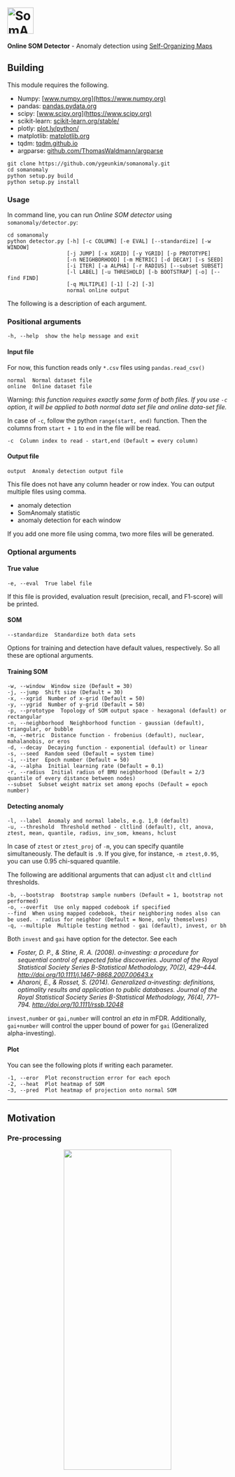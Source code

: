 # <img alt="SomAnomaly" src="docs/somanomaly_icon.png" height="60">

**Online SOM Detector** - Anomaly detection using [Self-Organizing Maps](https://en.wikipedia.org/wiki/Self-organizing_map)

## Building

This module requires the following.

- Numpy: [www.numpy.org](https://www.numpy.org)
- pandas: [pandas.pydata.org](https://pandas.pydata.org)
- scipy: [www.scipy.org](https://www.scipy.org)
- scikit-learn: [scikit-learn.org/stable/](https://scikit-learn.org/stable/)
- plotly: [plot.ly/python/](https://plot.ly/python/)
- matplotlib: [matplotlib.org](https://matplotlib.org)
- tqdm: [tqdm.github.io](https://tqdm.github.io)
- argparse: [github.com/ThomasWaldmann/argparse](https://github.com/ThomasWaldmann/argparse/)

```
git clone https://github.com/ygeunkim/somanomaly.git
cd somanomaly
python setup.py build
python setup.py install
```

### Usage

In command line, you can run *Online SOM detector* using `somanomaly/detector.py`:

```
cd somanomaly
python detector.py [-h] [-c COLUMN] [-e EVAL] [--standardize] [-w WINDOW]
                   [-j JUMP] [-x XGRID] [-y YGRID] [-p PROTOTYPE]
                   [-n NEIGHBORHOOD] [-m METRIC] [-d DECAY] [-s SEED]
                   [-i ITER] [-a ALPHA] [-r RADIUS] [--subset SUBSET]
                   [-l LABEL] [-u THRESHOLD] [-b BOOTSTRAP] [-o] [--find FIND]
                   [-q MULTIPLE] [-1] [-2] [-3]
                   normal online output
```

The following is a description of each argument.

### Positional arguments

```
-h, --help  show the help message and exit
```

#### Input file

For now, this function reads only `*.csv` files using `pandas.read_csv()`

```
normal  Normal dataset file
online  Online dataset file
```

Warning: *this function requires exactly same form of both files.
If you use `-c` option, it will be applied to both normal data set file and online data-set file.*

In case of `-c`, follow the python `range(start, end)` function.
Then the columns from `start + 1` to `end` in the file will be read.

```
-c  Column index to read - start,end (Default = every column)
```

#### Output file

```
output  Anomaly detection output file
```

This file does not have any column header or row index. You can output multiple files using comma.

- anomaly detection
- SomAnomaly statistic
- anomaly detection for each window

If you add one more file using comma, two more files will be generated.

### Optional arguments

#### True value

```
-e, --eval  True label file
```

If this file is provided, evaluation result (precision, recall, and F1-score) will be printed.

#### SOM

```
--standardize  Standardize both data sets
```

Options for training and detection have default values, respectively.
So all these are optional arguments.

#### Training SOM

```
-w, --window  Window size (Default = 30)
-j, --jump  Shift size (Default = 30)
-x, --xgrid  Number of x-grid (Default = 50)
-y, --ygrid  Number of y-grid (Default = 50)
-p, --prototype  Topology of SOM output space - hexagonal (default) or rectangular
-n, --neighborhood  Neighborhood function - gaussian (default), triangular, or bubble
-m, --metric  Distance function - frobenius (default), nuclear, mahalanobis, or eros
-d, --decay  Decaying function - exponential (default) or linear
-s, --seed  Random seed (Default = system time)
-i, --iter  Epoch number (Default = 50)
-a, --alpha  Initial learning rate (Default = 0.1)
-r, --radius  Initial radius of BMU neighborhood (Default = 2/3 quantile of every distance between nodes)
--subset  Subset weight matrix set among epochs (Default = epoch number)
```

#### Detecting anomaly

```
-l, --label  Anomaly and normal labels, e.g. 1,0 (default)
-u, --threshold  Threshold method - cltlind (default), clt, anova, ztest, mean, quantile, radius, inv_som, kmeans, hclust
```

In case of `ztest` or `ztest_proj` of `-m`, you can specify quantile simultaneously. The default is `.9`.
If you give, for instance, `-m ztest,0.95`, you can use 0.95 chi-squared quantile.

The following are additional arguments that can adjust `clt` and `cltlind` thresholds.

```
-b, --bootstrap  Bootstrap sample numbers (Default = 1, bootstrap not performed)
-o, --overfit  Use only mapped codebook if specified
--find  When using mapped codebook, their neighboring nodes also can be used. - radius for neighbor (Default = None, only themselves)
-q, --multiple  Multiple testing method - gai (default), invest, or bh
``` 

Both `invest` and `gai` have option for the detector. See each

- *Foster, D. P., & Stine, R. A. (2008). α‐investing: a procedure for sequential control of expected false discoveries. Journal of the Royal Statistical Society Series B-Statistical Methodology, 70(2), 429–444. http://doi.org/10.1111/j.1467-9868.2007.00643.x*
- *Aharoni, E., & Rosset, S. (2014). Generalized α‐investing: definitions, optimality results and application to public databases. Journal of the Royal Statistical Society Series B-Statistical Methodology, 76(4), 771–794. http://doi.org/10.1111/rssb.12048*

`invest,number` or `gai,number` will control an *eta* in mFDR. Additionally, `gai+number` will control the upper bound of power for `gai` (Generalized alpha-investing).

#### Plot

You can see the following plots if writing each parameter.

```
-1, --eror  Plot reconstruction error for each epoch
-2, --heat  Plot heatmap of SOM
-3, --pred  Plot heatmap of projection onto normal SOM
```

***

## Motivation

### Pre-processing

<p align="center">
    <img width="70%" height="43.26%" src="docs/som_data.png" >
</p>

Given multivariate time series, we are trying to find outlying pattern. This represents anomaly.

1. Slide window
2. Bind the windows

Then we get 3d tensor. Now fit Self-organizing maps to this form of data-set. Different with ordinary SOM structure, we use input **matrices**, not vectors.

The algorithm requires computing *distance between matrices* - input matrix and weight (codebook) matrix.

<p align="center">
    <img width="70%" height="43.26%" src="docs/distance.png">
</p>

### Anomaly detection

Using **distances from codebook matrices**, think the windows that have large distance values from the codebook matrices as anomalies.

- Average distances
- Clustering

#### Central limit theorem

To know some window, i.e. an observation in the tensor is anomaly,

1. Compute every distance versus codebook matrix and average.
2. If the SomAnomaly statistic is larger than Z-quantile, the window is detected as anomaly.
3. Statistical test for each window is conducted, so we correct the significance level appropriately. 

<p align="center">
    <img width="70%" height="43.26%" src="docs/som_clt.png">
</p>

#### 2-means clustering

Perform 2-means clustering for codebook matrices and online data-set.

1. Set codebook matrices by group 0. This group indicates normal and does not change.
2. Randomly assign group 0 or 1 for online data-set.
3. Iterate until cluster converges:
    1. For each cluster, compute centroid.
    2. Compute distance between centroid and every online matrix.
    3. Assign each online observation matrix to the group with smaller distance.
